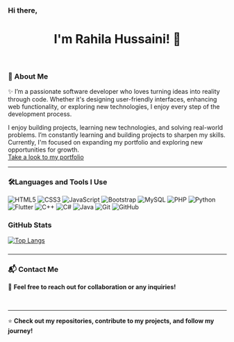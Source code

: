 ### Hi there,  
<h1 align="center">
   I'm <strong>Rahila Hussaini</strong>! 👋
</h1>


<br>

### 🔹 About Me  
✨ I’m a passionate software developer who loves turning ideas into reality through code. Whether it's designing user-friendly interfaces, enhancing web functionality, or exploring new technologies, I enjoy every step of the development process.  

I enjoy building projects, learning new technologies, and solving real-world problems. I’m constantly learning and building projects to sharpen my skills. Currently, I'm focused on expanding my portfolio and exploring new opportunities for growth.  
<a href="https://rahila-hussaini.github.io/My-portfolio/
">Take a look to my portfolio</a>

---

### 🛠Languages and Tools I Use
![HTML5](https://img.shields.io/badge/HTML5-%23E34F26?style=for-the-badge&logo=html5&logoColor=white)
![CSS3](https://img.shields.io/badge/CSS3-%231572B6?style=for-the-badge&logo=css3&logoColor=white)
![JavaScript](https://img.shields.io/badge/JavaScript-%23F7DF1E?style=for-the-badge&logo=javascript&logoColor=black)
![Bootstrap](https://img.shields.io/badge/Bootstrap-%237A00B5?style=for-the-badge&logo=bootstrap&logoColor=white)
![MySQL](https://img.shields.io/badge/MySQL-%234479A1?style=for-the-badge&logo=mysql&logoColor=white)
![PHP](https://img.shields.io/badge/PHP-%234479A1?style=for-the-badge&logo=PHP&logoColor=white)
![Python](https://img.shields.io/badge/Python-%233776AB?style=for-the-badge&logo=python&logoColor=white)
![Flutter](https://img.shields.io/badge/Flutter-%2302569B?style=for-the-badge&logo=flutter&logoColor=white)
![C++](https://img.shields.io/badge/C%2B%2B-%2300599C?style=for-the-badge&logo=c%2B%2B&logoColor=white)
![C#](https://img.shields.io/badge/C%23-%23239120?style=for-the-badge&logo=c-sharp&logoColor=white)
![Java](https://img.shields.io/badge/Java-%23F7DF1E?style=for-the-badge&logo=java&logoColor=black)
![Git](https://img.shields.io/badge/-Git-f14e32?style=flat&logo=git&logoColor=white)
![GitHub](https://img.shields.io/badge/-GitHub-24292F?style=flat&logo=github&logoColor=white)



### GitHub Stats


[![Top Langs](https://github-readme-stats.vercel.app/api/top-langs/?username=rahila-hussaini&layout=compact&langs_count=10&theme=radical)](https://github.com/anuraghazra/github-readme-stats)



### 
---
### 📬 Contact Me  
🚀 **Feel free to reach out for collaboration or any inquiries!** 

<br>
 

---

⭐ **Check out my repositories, contribute to my projects, and follow my journey!**  

